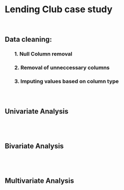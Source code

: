 <h1>Lending Club case study</h1>
<p>&nbsp;</p>
<h2>Data cleaning:</h2>
<h3 style="padding-left: 30px;">1. Null Column removal</h3>
<h3 style="padding-left: 30px;">2. Removal of unneccessary columns</h3>
<h3 style="padding-left: 30px;">3. Imputing values based on column type</h3>
<h3 style="padding-left: 30px;">&nbsp;</h3>
<h2>Univariate Analysis</h2>
<h2>&nbsp;</h2>
<h2>Bivariate Analysis</h2>
<h2>&nbsp;</h2>
<h2>Multivariate Analysis</h2>
<h2>&nbsp;</h2>
<h2>&nbsp;</h2>
<h2 style="padding-left: 30px;">&nbsp;</h2>
<p>&nbsp;</p>
